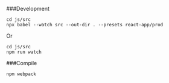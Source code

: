 
###Development
```
cd js/src
npx babel --watch src --out-dir . --presets react-app/prod
```
Or
```
cd js/src
npm run watch
```

###Compile
```
npm webpack
```